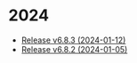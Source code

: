 
# 2024
* [Release v6.8.3 (2024-01-12)](2024/v6.8.3.md)
* [Release v6.8.2 (2024-01-05)](2024/v6.8.2.md)
